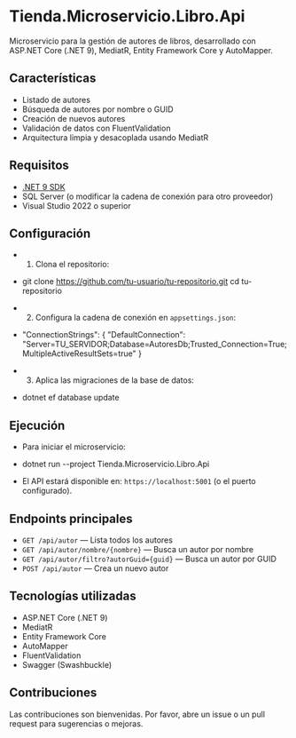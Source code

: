 ﻿# Tienda.Microservicio.Libro.Api

Microservicio para la gestión de autores de libros, desarrollado con ASP.NET Core (.NET 9), MediatR, Entity Framework Core y AutoMapper.

## Características

- Listado de autores
- Búsqueda de autores por nombre o GUID
- Creación de nuevos autores
- Validación de datos con FluentValidation
- Arquitectura limpia y desacoplada usando MediatR

## Requisitos

- [.NET 9 SDK](https://dotnet.microsoft.com/download/dotnet/9.0)
- SQL Server (o modificar la cadena de conexión para otro proveedor)
- Visual Studio 2022 o superior

## Configuración

- 1. Clona el repositorio:
- git clone https://github.com/tu-usuario/tu-repositorio.git cd tu-repositorio

- 2. Configura la cadena de conexión en `appsettings.json`:
- "ConnectionStrings": { "DefaultConnection": "Server=TU_SERVIDOR;Database=AutoresDb;Trusted_Connection=True;MultipleActiveResultSets=true" }

- 3. Aplica las migraciones de la base de datos:
- dotnet ef database update

## Ejecución

- Para iniciar el microservicio:
- dotnet run --project Tienda.Microservicio.Libro.Api

- El API estará disponible en: `https://localhost:5001` (o el puerto configurado).

## Endpoints principales

- `GET /api/autor` — Lista todos los autores
- `GET /api/autor/nombre/{nombre}` — Busca un autor por nombre
- `GET /api/autor/filtro?autorGuid={guid}` — Busca un autor por GUID
- `POST /api/autor` — Crea un nuevo autor

## Tecnologías utilizadas

- ASP.NET Core (.NET 9)
- MediatR
- Entity Framework Core
- AutoMapper
- FluentValidation
- Swagger (Swashbuckle)

## Contribuciones

Las contribuciones son bienvenidas. Por favor, abre un issue o un pull request para sugerencias o mejoras.

